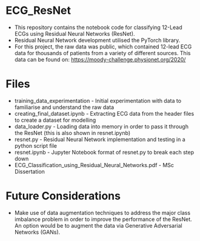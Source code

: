 # ECG_ResNet
- This repository contains the notebook code for classifying 12-Lead ECGs using Residual Neural Networks (ResNet).
- Residual Neural Network development utilised the PyTorch library.
- For this project, the raw data was public, which contained 12-lead ECG data for thousands of patients from a variety of different sources. This data can be found on: https://moody-challenge.physionet.org/2020/

# Files
- training_data_experimentation - Initial experimentation with data to familiarise and understand the raw data
- creating_final_dataset.ipynb - Extracting ECG data from the header files to create a dataset for modelling
- data_loader.py - Loading data into memory in order to pass it through the ResNet (this is also shown in resnet.ipynb)
- resnet.py - Residual Neural Network implementation and testing in a python script file
- resnet.ipynb - Jupyter Notebook format of resnet.py to break each step down
- ECG_Classification_using_Residual_Neural_Networks.pdf - MSc Dissertation


# Future Considerations
- Make use of data augmentation techniques to address the major class imbalance problem in order to improve the performance of the ResNet. An option would be to augment the data via Generative Adversarial Networks (GANs).

